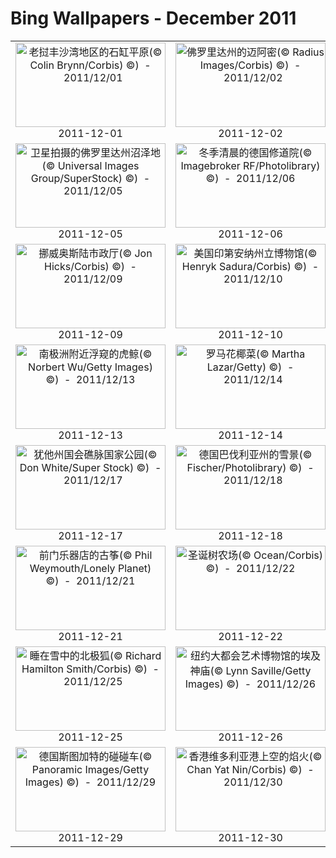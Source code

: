 # Bing Wallpapers - December 2011

| | | | |
|:-------------------------:|:-------------------------:|:-------------------------:|:-------------------------:|
| <a href="https://bing.ee123.net/img/cn/fhd/2011/12/01.jpg" target="_blank"><img src="https://bing.ee123.net/img/cn/fhd/2011/12/01.jpg" width="240" height="135" alt="老挝丰沙湾地区的石缸平原(© Colin Brynn/Corbis) ©)  -  2011/12/01" title="老挝丰沙湾地区的石缸平原(© Colin Brynn/Corbis) ©)  -  2011/12/01"></a><br>2011-12-01<br> | <a href="https://bing.ee123.net/img/cn/fhd/2011/12/02.jpg" target="_blank"><img src="https://bing.ee123.net/img/cn/fhd/2011/12/02.jpg" width="240" height="135" alt="佛罗里达州的迈阿密(© Radius Images/Corbis) ©)  -  2011/12/02" title="佛罗里达州的迈阿密(© Radius Images/Corbis) ©)  -  2011/12/02"></a><br>2011-12-02<br> | <a href="https://bing.ee123.net/img/cn/fhd/2011/12/03.jpg" target="_blank"><img src="https://bing.ee123.net/img/cn/fhd/2011/12/03.jpg" width="240" height="135" alt="圣彼得堡总参部拱门上的战车(© SIME/eStock Photo) ©)  -  2011/12/03" title="圣彼得堡总参部拱门上的战车(© SIME/eStock Photo) ©)  -  2011/12/03"></a><br>2011-12-03<br> | <a href="https://bing.ee123.net/img/cn/fhd/2011/12/04.jpg" target="_blank"><img src="https://bing.ee123.net/img/cn/fhd/2011/12/04.jpg" width="240" height="135" alt="加州太浩湖翡翠岛的日出(© Don Smith/Getty Images) ©)  -  2011/12/04" title="加州太浩湖翡翠岛的日出(© Don Smith/Getty Images) ©)  -  2011/12/04"></a><br>2011-12-04<br> |
| <a href="https://bing.ee123.net/img/cn/fhd/2011/12/05.jpg" target="_blank"><img src="https://bing.ee123.net/img/cn/fhd/2011/12/05.jpg" width="240" height="135" alt="卫星拍摄的佛罗里达州沼泽地(© Universal Images Group/SuperStock) ©)  -  2011/12/05" title="卫星拍摄的佛罗里达州沼泽地(© Universal Images Group/SuperStock) ©)  -  2011/12/05"></a><br>2011-12-05<br> | <a href="https://bing.ee123.net/img/cn/fhd/2011/12/06.jpg" target="_blank"><img src="https://bing.ee123.net/img/cn/fhd/2011/12/06.jpg" width="240" height="135" alt="冬季清晨的德国修道院(© Imagebroker RF/Photolibrary) ©)  -  2011/12/06" title="冬季清晨的德国修道院(© Imagebroker RF/Photolibrary) ©)  -  2011/12/06"></a><br>2011-12-06<br> | <a href="https://bing.ee123.net/img/cn/fhd/2011/12/07.jpg" target="_blank"><img src="https://bing.ee123.net/img/cn/fhd/2011/12/07.jpg" width="240" height="135" alt="西班牙保护区的野山羊(© SIME/eStock Photo) ©)  -  2011/12/07" title="西班牙保护区的野山羊(© SIME/eStock Photo) ©)  -  2011/12/07"></a><br>2011-12-07<br> | <a href="https://bing.ee123.net/img/cn/fhd/2011/12/08.jpg" target="_blank"><img src="https://bing.ee123.net/img/cn/fhd/2011/12/08.jpg" width="240" height="135" alt="两只绿领吸蜜鹦鹉(© Gary Vestal/Getty Images) ©)  -  2011/12/08" title="两只绿领吸蜜鹦鹉(© Gary Vestal/Getty Images) ©)  -  2011/12/08"></a><br>2011-12-08<br> |
| <a href="https://bing.ee123.net/img/cn/fhd/2011/12/09.jpg" target="_blank"><img src="https://bing.ee123.net/img/cn/fhd/2011/12/09.jpg" width="240" height="135" alt="挪威奥斯陆市政厅(© Jon Hicks/Corbis) ©)  -  2011/12/09" title="挪威奥斯陆市政厅(© Jon Hicks/Corbis) ©)  -  2011/12/09"></a><br>2011-12-09<br> | <a href="https://bing.ee123.net/img/cn/fhd/2011/12/10.jpg" target="_blank"><img src="https://bing.ee123.net/img/cn/fhd/2011/12/10.jpg" width="240" height="135" alt="美国印第安纳州立博物馆(© Henryk Sadura/Corbis) ©)  -  2011/12/10" title="美国印第安纳州立博物馆(© Henryk Sadura/Corbis) ©)  -  2011/12/10"></a><br>2011-12-10<br> | <a href="https://bing.ee123.net/img/cn/fhd/2011/12/11.jpg" target="_blank"><img src="https://bing.ee123.net/img/cn/fhd/2011/12/11.jpg" width="240" height="135" alt="珊瑚上的圣诞树蠕虫(© Reinhard Dirscherl/Corbis) ©)  -  2011/12/11" title="珊瑚上的圣诞树蠕虫(© Reinhard Dirscherl/Corbis) ©)  -  2011/12/11"></a><br>2011-12-11<br> | <a href="https://bing.ee123.net/img/cn/fhd/2011/12/12.jpg" target="_blank"><img src="https://bing.ee123.net/img/cn/fhd/2011/12/12.jpg" width="240" height="135" alt="法国克雷西森林中的栗子(© Stephane Bouilland/Peter Arnold/Photolibrary) ©)  -  2011/12/12" title="法国克雷西森林中的栗子(© Stephane Bouilland/Peter Arnold/Photolibrary) ©)  -  2011/12/12"></a><br>2011-12-12<br> |
| <a href="https://bing.ee123.net/img/cn/fhd/2011/12/13.jpg" target="_blank"><img src="https://bing.ee123.net/img/cn/fhd/2011/12/13.jpg" width="240" height="135" alt="南极洲附近浮窥的虎鲸(© Norbert Wu/Getty Images) ©)  -  2011/12/13" title="南极洲附近浮窥的虎鲸(© Norbert Wu/Getty Images) ©)  -  2011/12/13"></a><br>2011-12-13<br> | <a href="https://bing.ee123.net/img/cn/fhd/2011/12/14.jpg" target="_blank"><img src="https://bing.ee123.net/img/cn/fhd/2011/12/14.jpg" width="240" height="135" alt="罗马花椰菜(© Martha Lazar/Getty) ©)  -  2011/12/14" title="罗马花椰菜(© Martha Lazar/Getty) ©)  -  2011/12/14"></a><br>2011-12-14<br> | <a href="https://bing.ee123.net/img/cn/fhd/2011/12/15.jpg" target="_blank"><img src="https://bing.ee123.net/img/cn/fhd/2011/12/15.jpg" width="240" height="135" alt="装饰着圣诞彩灯的瑞士卢塞恩市政厅(© Stefan Huwiler/Photolibrary) ©)  -  2011/12/15" title="装饰着圣诞彩灯的瑞士卢塞恩市政厅(© Stefan Huwiler/Photolibrary) ©)  -  2011/12/15"></a><br>2011-12-15<br> | <a href="https://bing.ee123.net/img/cn/fhd/2011/12/16.jpg" target="_blank"><img src="https://bing.ee123.net/img/cn/fhd/2011/12/16.jpg" width="240" height="135" alt="西雅图飞行博物馆(© Ron Koeberer/Getty Images) ©)  -  2011/12/16" title="西雅图飞行博物馆(© Ron Koeberer/Getty Images) ©)  -  2011/12/16"></a><br>2011-12-16<br> |
| <a href="https://bing.ee123.net/img/cn/fhd/2011/12/17.jpg" target="_blank"><img src="https://bing.ee123.net/img/cn/fhd/2011/12/17.jpg" width="240" height="135" alt="犹他州国会礁脉国家公园(© Don White/Super Stock) ©)  -  2011/12/17" title="犹他州国会礁脉国家公园(© Don White/Super Stock) ©)  -  2011/12/17"></a><br>2011-12-17<br> | <a href="https://bing.ee123.net/img/cn/fhd/2011/12/18.jpg" target="_blank"><img src="https://bing.ee123.net/img/cn/fhd/2011/12/18.jpg" width="240" height="135" alt="德国巴伐利亚州的雪景(© Fischer/Photolibrary) ©)  -  2011/12/18" title="德国巴伐利亚州的雪景(© Fischer/Photolibrary) ©)  -  2011/12/18"></a><br>2011-12-18<br> | <a href="https://bing.ee123.net/img/cn/fhd/2011/12/19.jpg" target="_blank"><img src="https://bing.ee123.net/img/cn/fhd/2011/12/19.jpg" width="240" height="135" alt="意大利科莫湖(© SIME/eStock Photo) ©)  -  2011/12/19" title="意大利科莫湖(© SIME/eStock Photo) ©)  -  2011/12/19"></a><br>2011-12-19<br> | <a href="https://bing.ee123.net/img/cn/fhd/2011/12/20.jpg" target="_blank"><img src="https://bing.ee123.net/img/cn/fhd/2011/12/20.jpg" width="240" height="135" alt="巴黎老佛爷百货公司(© WIN-Initiative/Getty Images) ©)  -  2011/12/20" title="巴黎老佛爷百货公司(© WIN-Initiative/Getty Images) ©)  -  2011/12/20"></a><br>2011-12-20<br> |
| <a href="https://bing.ee123.net/img/cn/fhd/2011/12/21.jpg" target="_blank"><img src="https://bing.ee123.net/img/cn/fhd/2011/12/21.jpg" width="240" height="135" alt="前门乐器店的古筝(© Phil Weymouth/Lonely Planet) ©)  -  2011/12/21" title="前门乐器店的古筝(© Phil Weymouth/Lonely Planet) ©)  -  2011/12/21"></a><br>2011-12-21<br> | <a href="https://bing.ee123.net/img/cn/fhd/2011/12/22.jpg" target="_blank"><img src="https://bing.ee123.net/img/cn/fhd/2011/12/22.jpg" width="240" height="135" alt="圣诞树农场(© Ocean/Corbis) ©)  -  2011/12/22" title="圣诞树农场(© Ocean/Corbis) ©)  -  2011/12/22"></a><br>2011-12-22<br> | <a href="https://bing.ee123.net/img/cn/fhd/2011/12/23.jpg" target="_blank"><img src="https://bing.ee123.net/img/cn/fhd/2011/12/23.jpg" width="240" height="135" alt="装饰着圣诞彩灯的房屋(© Artbeats/Rubberball) ©)  -  2011/12/23" title="装饰着圣诞彩灯的房屋(© Artbeats/Rubberball) ©)  -  2011/12/23"></a><br>2011-12-23<br> | <a href="https://bing.ee123.net/img/cn/fhd/2011/12/24.jpg" target="_blank"><img src="https://bing.ee123.net/img/cn/fhd/2011/12/24.jpg" width="240" height="135" alt="壁炉中的火焰(© Tetra Images/SuperStock) ©)  -  2011/12/24" title="壁炉中的火焰(© Tetra Images/SuperStock) ©)  -  2011/12/24"></a><br>2011-12-24<br> |
| <a href="https://bing.ee123.net/img/cn/fhd/2011/12/25.jpg" target="_blank"><img src="https://bing.ee123.net/img/cn/fhd/2011/12/25.jpg" width="240" height="135" alt="睡在雪中的北极狐(© Richard Hamilton Smith/Corbis) ©)  -  2011/12/25" title="睡在雪中的北极狐(© Richard Hamilton Smith/Corbis) ©)  -  2011/12/25"></a><br>2011-12-25<br> | <a href="https://bing.ee123.net/img/cn/fhd/2011/12/26.jpg" target="_blank"><img src="https://bing.ee123.net/img/cn/fhd/2011/12/26.jpg" width="240" height="135" alt="纽约大都会艺术博物馆的埃及神庙(© Lynn Saville/Getty Images) ©)  -  2011/12/26" title="纽约大都会艺术博物馆的埃及神庙(© Lynn Saville/Getty Images) ©)  -  2011/12/26"></a><br>2011-12-26<br> | <a href="https://bing.ee123.net/img/cn/fhd/2011/12/27.jpg" target="_blank"><img src="https://bing.ee123.net/img/cn/fhd/2011/12/27.jpg" width="240" height="135" alt="北极熊在冰冻的波弗特海上滚动(© Patrick J. Endres/Visuals Unlimited) ©)  -  2011/12/27" title="北极熊在冰冻的波弗特海上滚动(© Patrick J. Endres/Visuals Unlimited) ©)  -  2011/12/27"></a><br>2011-12-27<br> | <a href="https://bing.ee123.net/img/cn/fhd/2011/12/28.jpg" target="_blank"><img src="https://bing.ee123.net/img/cn/fhd/2011/12/28.jpg" width="240" height="135" alt="德克萨斯州达拉斯州会厅(© Matt Pasant/Getty Images) ©)  -  2011/12/28" title="德克萨斯州达拉斯州会厅(© Matt Pasant/Getty Images) ©)  -  2011/12/28"></a><br>2011-12-28<br> |
| <a href="https://bing.ee123.net/img/cn/fhd/2011/12/29.jpg" target="_blank"><img src="https://bing.ee123.net/img/cn/fhd/2011/12/29.jpg" width="240" height="135" alt="德国斯图加特的碰碰车(© Panoramic Images/Getty Images) ©)  -  2011/12/29" title="德国斯图加特的碰碰车(© Panoramic Images/Getty Images) ©)  -  2011/12/29"></a><br>2011-12-29<br> | <a href="https://bing.ee123.net/img/cn/fhd/2011/12/30.jpg" target="_blank"><img src="https://bing.ee123.net/img/cn/fhd/2011/12/30.jpg" width="240" height="135" alt="香港维多利亚港上空的焰火(© Chan Yat Nin/Corbis) ©)  -  2011/12/30" title="香港维多利亚港上空的焰火(© Chan Yat Nin/Corbis) ©)  -  2011/12/30"></a><br>2011-12-30<br> | <a href="https://bing.ee123.net/img/cn/fhd/2011/12/31.jpg" target="_blank"><img src="https://bing.ee123.net/img/cn/fhd/2011/12/31.jpg" width="240" height="135" alt="北京紫禁城的日出(© Travelasia/Asia Images/Getty Images) ©)  -  2011/12/31" title="北京紫禁城的日出(© Travelasia/Asia Images/Getty Images) ©)  -  2011/12/31"></a><br>2011-12-31<br> |  |
